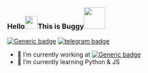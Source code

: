 ### Hello<img src="https://github.com/svr666/svr666/blob/master/gifs/Hi.gif" width="30px">This is Buggy<img src="https://media.giphy.com/media/12oufCB0MyZ1Go/giphy.gif" width="50">


[![Generic badge](https://img.shields.io/badge/ReachMe-@-<COLOR>.svg)](https://github.com/Cosmic-Bug) [![telegram badge](https://img.shields.io/badge/Cosmic`Bug-30302f?style=flat&logo=telegram)](https://telegram.dog/CosmicBug)

- 🔭 I’m currently working at [![Generic badge](https://img.shields.io/badge/Terralogic.Inc-<COLOR>.svg)](https://www.terralogic.com)
- 🌱 I’m currently learning Python & JS

